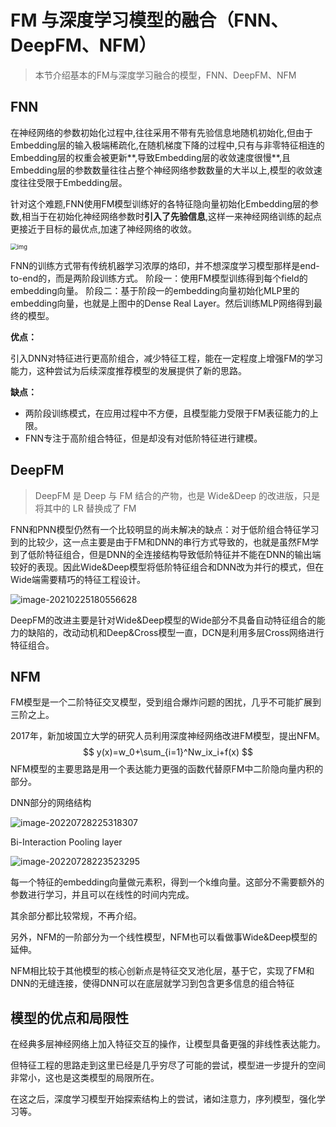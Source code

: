 # FM 与深度学习模型的融合（FNN、DeepFM、NFM）

>本节介绍基本的FM与深度学习融合的模型，FNN、DeepFM、NFM

## FNN

在神经网络的参数初始化过程中,往往采用不带有先验信息地随机初始化,但由于Embedding层的输入极端稀疏化,在随机梯度下降的过程中,只有与非零特征相连的Embedding层的权重会被更新**,导致Embedding层的收敛速度很慢**,且Embedding层的参数数量往往占整个神经网络参数数量的大半以上,模型的收敛速度往往受限于Embedding层。

针对这个难题,FNN使用FM模型训练好的各特征隐向量初始化Embedding层的参数,相当于在初始化神经网络参数时**引入了先验信息**,这样一来神经网络训练的起点更接近于目标的最优点,加速了神经网络的收敛。



<img src="https://blog-1252832257.cos.ap-shanghai.myqcloud.com/c5db7edbf6184825aa809ca77d7d06f3.png" alt="img" style="zoom:67%;" />

FNN的训练方式带有传统机器学习浓厚的烙印，并不想深度学习模型那样是end-to-end的，而是两阶段训练方式。
阶段一：使用FM模型训练得到每个field的embedding向量。
阶段二：基于阶段一的embedding向量初始化MLP里的embedding向量，也就是上图中的Dense Real Layer。然后训练MLP网络得到最终的模型。

**优点：**

引入DNN对特征进行更高阶组合，减少特征工程，能在一定程度上增强FM的学习能力，这种尝试为后续深度推荐模型的发展提供了新的思路。

**缺点：**

- 两阶段训练模式，在应用过程中不方便，且模型能力受限于FM表征能力的上限。
- FNN专注于高阶组合特征，但是却没有对低阶特征进行建模。

## DeepFM

> DeepFM 是 Deep 与 FM 结合的产物，也是 Wide&Deep 的改进版，只是将其中的 LR 替换成了 FM

FNN和PNN模型仍然有一个比较明显的尚未解决的缺点：对于低阶组合特征学习到的比较少，这一点主要是由于FM和DNN的串行方式导致的，也就是虽然FM学到了低阶特征组合，但是DNN的全连接结构导致低阶特征并不能在DNN的输出端较好的表现。因此Wide&Deep模型将低阶特征组合和DNN改为并行的模式，但在Wide端需要精巧的特征工程设计。

![image-20210225180556628](http://ryluo.oss-cn-chengdu.aliyuncs.com/%E5%9B%BE%E7%89%87image-20210225180556628.png)



DeepFM的改进主要是针对Wide&Deep模型的Wide部分不具备自动特征组合的能力的缺陷的，改动动机和Deep&Cross模型一直，DCN是利用多层Cross网络进行特征组合。



## NFM

FM模型是一个二阶特征交叉模型，受到组合爆炸问题的困扰，几乎不可能扩展到三阶之上。

2017年，新加坡国立大学的研究人员利用深度神经网络改进FM模型，提出NFM。
$$
y(x)=w_0+\sum_{i=1}^Nw_ix_i+f(x)
$$
NFM模型的主要思路是用一个表达能力更强的函数代替原FM中二阶隐向量内积的部分。

DNN部分的网络结构

![image-20220728225318307](https://blog-1252832257.cos.ap-shanghai.myqcloud.com/image-20220728225318307.png)

Bi-Interaction Pooling layer

![image-20220728223523295](https://blog-1252832257.cos.ap-shanghai.myqcloud.com/image-20220728223523295.png)

每一个特征的embedding向量做元素积，得到一个k维向量。这部分不需要额外的参数进行学习，并且可以在线性的时间内完成。

其余部分都比较常规，不再介绍。

另外，NFM的一阶部分为一个线性模型，NFM也可以看做事Wide&Deep模型的延伸。

NFM相比较于其他模型的核心创新点是特征交叉池化层，基于它，实现了FM和DNN的无缝连接，使得DNN可以在底层就学习到包含更多信息的组合特征



## 模型的优点和局限性

在经典多层神经网络上加入特征交互的操作，让模型具备更强的非线性表达能力。

但特征工程的思路走到这里已经是几乎穷尽了可能的尝试，模型进一步提升的空间非常小，这也是这类模型的局限所在。

在这之后，深度学习模型开始探索结构上的尝试，诸如注意力，序列模型，强化学习等。
